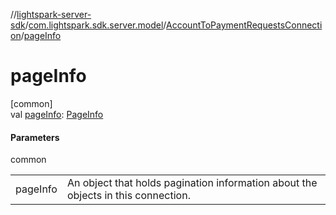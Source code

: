 //[lightspark-server-sdk](../../../index.md)/[com.lightspark.sdk.server.model](../index.md)/[AccountToPaymentRequestsConnection](index.md)/[pageInfo](page-info.md)

# pageInfo

[common]\
val [pageInfo](page-info.md): [PageInfo](../-page-info/index.md)

#### Parameters

common

| | |
|---|---|
| pageInfo | An object that holds pagination information about the objects in this connection. |
